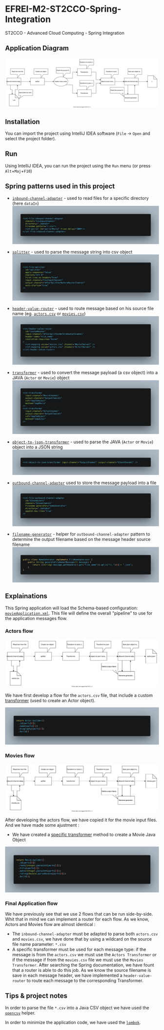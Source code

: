 # EFREI-M2-ST2CCO-Spring-Integration
ST2CCO - Advanced Cloud Computing - Spring Integration

## Application Diagram

![Application Diagram](./artefacts/ST2CCO-both-router.svg)

## Installation

You can import the project using IntelliJ IDEA software (`File` -> `Open` and select the project folder).

## Run

Using IntelliJ IDEA, you can run the project using the `Run` menu (or press `Alt`+`Maj`+`F10`)

## Spring patterns used in this project
- [`inbound-channel-adapter`](https://docs.spring.io/spring-integration/reference/html/channel-adapter.html#channel-adapter-namespace-inbound) - used to read files for a specific directory (here `dataIn`)
![inbound-channel-adapter](./artefacts/inbound-channel-adapter.png)

- [`splitter`](https://docs.spring.io/spring-integration/reference/html/splitter.html#configuring-a-splitter-with-xml) - used to parse the message string into csv object
![splitter](./artefacts/splitter.png)

- [`header-value-router`](https://docs.spring.io/spring-integration/reference/html/message-routing.html#router-implementations-headervaluerouter) - used to route message based on his source file name (eg. [`actors.csv`](./dataIn/actors.csv) or [`movies.csv`](./dataIn/movies.csv))
![header-value-router](./artefacts/header-value-router.png)

- [`transformer`](https://docs.spring.io/spring-integration/reference/html/transformer.html) - used to convert the message payload (a csv object) into a JAVA (`Actor` or `Movie`) object
![transformers](./artefacts/transformers.png)

- [`object-to-json-transformer`](https://docs.spring.io/spring-integration/reference/html/transformer.html#json-transformers) - used to parse the JAVA (`Actor` or `Movie`) object into a JSON string
![object-to-json-transformer](./artefacts/object-to-json-transformer.png)

- [`outbound-channel-adapter`](https://docs.spring.io/spring-integration/reference/html/channel-adapter.html#channel-adapter-namespace-outbound) used to store the message payload into a file
![outbound-channel-adapter](./artefacts/outbound-channel-adapter.png)

- [`filename-generator`](https://docs.spring.io/spring-integration/reference/html/file.html#file-writing-file-names) - helper for `outbound-channel-adapter` pattern to determine the output filename based on the message header source filename
![filename-generator](./artefacts/filename-generator.png)

## Explainations

This Spring application will load the Schema-based configuration: [`movieApplication.xml`](./src/main/resources/moviesApplication.xml).
This file will define the overall "pipeline" to use for the application messages flow.

### Actors flow

![Actors Diagram](./artefacts/ST2CCO-actors.svg)

We have first develop a flow for the `actors.csv` file, that include a custom [transformer](./src/main/java/test/MapToObject.java) (used to create an Actor object).

![Actors Transformer](./artefacts/actor-transformer.png)

### Movies flow

![Movies Diagram](./artefacts/ST2CCO-movies.svg)

After developing the actors flow, we have copied it for the movie input files. And we have made some ajustment :
- We have created a [specific transformer](./src/main/java/test/MapToObject.java) method to create a Movie Java Object


![Movies Transformer](./artefacts/movie-transformer.png)

### Final Application flow

We have previously see that we use 2 flows that can be run side-by-side. Whit that in mind we can implement a router for each flow. As we know, Actors and Movies flow are almost identical :
- The `inbound-channel-adapter` must be adapted to parse both `actors.csv` and `movies.csv`, we have done that by using a wildcard on the source file name parameter: `*.csv`
- A specific transformer must be used for each message type: if the message is from the `actors.csv` we must use the `Actors Transformer` or if the message if from the `movies.csv` file we must use the `Movies Transformer`. After searching the Spring documentation, we have fount that a router is able to do this job. As we know the source filename is save in each message header, we have implemented a `header-value-router` to route each message to the corresponding Transformer.

## Tips & project notes

In order to parse the file `*.csv` into a Java CSV object we have used the [`opencsv`](http://opencsv.sourceforge.net/) helper.

In order to minimize the application code, we have used the [`lombok`](https://projectlombok.org/features/all).